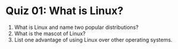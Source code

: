 # Quiz 01: What is Linux?

1. What is Linux and name two popular distributions?
2. What is the mascot of Linux?
3. List one advantage of using Linux over other operating systems.
